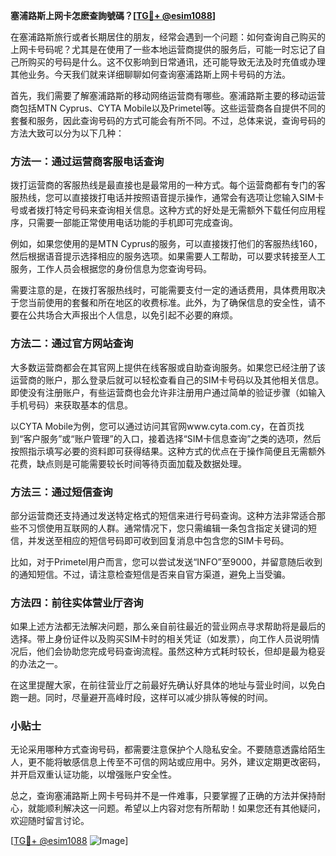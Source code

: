 **塞浦路斯上网卡怎麽查詢號碼？[[TG💪+ @esim1088](https://t.me/s/esim1088)]**

在塞浦路斯旅行或者长期居住的朋友，经常会遇到一个问题：如何查询自己购买的上网卡号码呢？尤其是在使用了一些本地运营商提供的服务后，可能一时忘记了自己所购买的号码是什么。这不仅影响到日常通讯，还可能导致无法及时充值或办理其他业务。今天我们就来详细聊聊如何查询塞浦路斯上网卡号码的方法。

首先，我们需要了解塞浦路斯的移动网络运营商有哪些。塞浦路斯主要的移动运营商包括MTN Cyprus、CYTA Mobile以及Primetel等。这些运营商各自提供不同的套餐和服务，因此查询号码的方式可能会有所不同。不过，总体来说，查询号码的方法大致可以分为以下几种：

### 方法一：通过运营商客服电话查询

拨打运营商的客服热线是最直接也是最常用的一种方式。每个运营商都有专门的客服热线，您可以直接拨打电话并按照语音提示操作，通常会有选项让您输入SIM卡号或者拨打特定号码来查询相关信息。这种方式的好处是无需额外下载任何应用程序，只需要一部能正常使用电话功能的手机即可完成查询。

例如，如果您使用的是MTN Cyprus的服务，可以直接拨打他们的客服热线160，然后根据语音提示选择相应的服务选项。如果需要人工帮助，可以要求转接至人工服务，工作人员会根据您的身份信息为您查询号码。

需要注意的是，在拨打客服热线时，可能需要支付一定的通话费用，具体费用取决于您当前使用的套餐和所在地区的收费标准。此外，为了确保信息的安全性，请不要在公共场合大声报出个人信息，以免引起不必要的麻烦。

### 方法二：通过官方网站查询

大多数运营商都会在其官网上提供在线客服或自助查询服务。如果您已经注册了该运营商的账户，那么登录后就可以轻松查看自己的SIM卡号码以及其他相关信息。即使没有注册账户，有些运营商也会允许非注册用户通过简单的验证步骤（如输入手机号码）来获取基本的信息。

以CYTA Mobile为例，您可以通过访问其官网www.cyta.com.cy，在首页找到“客户服务”或“账户管理”的入口，接着选择“SIM卡信息查询”之类的选项，然后按照指示填写必要的资料即可获得结果。这种方式的优点在于操作简便且无需额外花费，缺点则是可能需要较长时间等待页面加载及数据处理。

### 方法三：通过短信查询

部分运营商还支持通过发送特定格式的短信来进行号码查询。这种方法非常适合那些不习惯使用互联网的人群。通常情况下，您只需编辑一条包含指定关键词的短信，并发送至相应的短信号码即可收到回复消息中包含您的SIM卡号码。

比如，对于Primetel用户而言，您可以尝试发送“INFO”至9000，并留意随后收到的通知短信。不过，请注意检查短信是否来自官方渠道，避免上当受骗。

### 方法四：前往实体营业厅咨询

如果上述方法都无法解决问题，那么亲自前往最近的营业网点寻求帮助将是最后的选择。带上身份证件以及购买SIM卡时的相关凭证（如发票），向工作人员说明情况后，他们会协助您完成号码查询流程。虽然这种方式耗时较长，但却是最为稳妥的办法之一。

在这里提醒大家，在前往营业厅之前最好先确认好具体的地址与营业时间，以免白跑一趟。同时，尽量避开高峰时段，这样可以减少排队等候的时间。

### 小贴士

无论采用哪种方式查询号码，都需要注意保护个人隐私安全。不要随意透露给陌生人，更不能将敏感信息上传至不可信的网站或应用中。另外，建议定期更改密码，并开启双重认证功能，以增强账户安全性。

总之，查询塞浦路斯上网卡号码并不是一件难事，只要掌握了正确的方法并保持耐心，就能顺利解决这一问题。希望以上内容对您有所帮助！如果您还有其他疑问，欢迎随时留言讨论。

[[TG💪+ @esim1088](https://t.me/s/esim1088) ![Image](https://i.postimg.cc/4NQfJmqS/Snipaste-2025-05-13-00-14-12.png)]